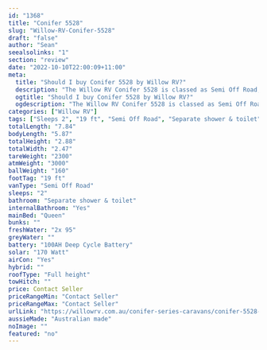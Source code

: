 ```yaml
---
id: "1368"
title: "Conifer 5528"
slug: "Willow-RV-Conifer-5528"
draft: "false"
author: "Sean"
seealsolinks: "1"
section: "review"
date: "2022-10-10T22:00:09+11:00"
meta:
  title: "Should I buy Conifer 5528 by Willow RV?"
  description: "The Willow RV Conifer 5528 is classed as Semi Off Road, and sleeps 2 people. It is Australian made and comes in at 19 ft. It generally has Separate shower & toilet."
  ogtitle: "Should I buy Conifer 5528 by Willow RV?"
  ogdescription: "The Willow RV Conifer 5528 is classed as Semi Off Road, and sleeps 2 people. It is Australian made and comes in at 19 ft. It generally has Separate shower & toilet."
categories: ["Willow RV"]
tags: ["Sleeps 2", "19 ft", "Semi Off Road", "Separate shower & toilet", "Full height", "Price Unknown", "Australian made"]
totalLength: "7.84"
bodyLength: "5.87"
totalHeight: "2.88"
totalWidth: "2.47"
tareWeight: "2300"
atmWeight: "3000"
ballWeight: "160"
footTag: "19 ft"
vanType: "Semi Off Road"
sleeps: "2"
bathroom: "Separate shower & toilet"
internalBathroom: "Yes"
mainBed: "Queen"
bunks: ""
freshWater: "2x 95"
greyWater: ""
battery: "100AH Deep Cycle Battery"
solar: "170 Watt"
airCon: "Yes"
hybrid: ""
roofType: "Full height"
towHitch: ""
price: Contact Seller
priceRangeMin: "Contact Seller"
priceRangeMax: "Contact Seller"
urlLink: "https://willowrv.com.au/conifer-series-caravans/conifer-5528-caravan/"
aussieMade: "Australian made"
noImage: ""
featured: "no"
---
```

